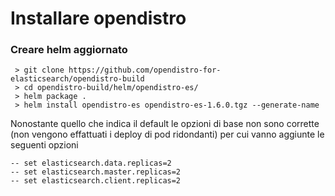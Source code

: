 # Installare opendistro 

### Creare helm aggiornato

```
 > git clone https://github.com/opendistro-for-elasticsearch/opendistro-build
 > cd opendistro-build/helm/opendistro-es/
 > helm package .
 > helm install opendistro-es opendistro-es-1.6.0.tgz --generate-name 
```
Nonostante quello che indica il default le opzioni di base non sono corrette (non vengono effattuati i deploy di pod ridondanti)
per cui vanno aggiunte le seguenti opzioni

```
-- set elasticsearch.data.replicas=2
-- set elasticsearch.master.replicas=2
-- set elasticsearch.client.replicas=2
```

